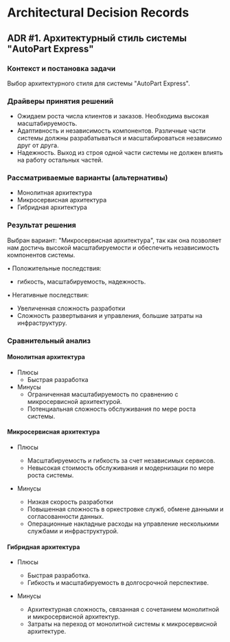 # Architectural Decision Records

## ADR #1. Архитектурный стиль системы "AutoPart Express"

### Контекст и постановка задачи
Выбор архитектурного стиля для системы "AutoPart Express".

### Драйверы принятия решений
- Ожидаем роста числа клиентов и заказов. Необходима высокая масштабируемость.
- Адаптивность и независимость компонентов. Различные части системы должны разрабатываться и масштабироваться независимо друг от друга.
- Надежность. Выход из строя одной части системы не должен влиять на работу остальных частей.

### Рассматриваемые варианты (альтернативы)
- Монолитная архитектура
- Микросервисная архитектура
- Гибридная архитектура
  
### Результат решения
Выбран вариант: "Микросервисная архитектура", так как она позволяет нам достичь высокой масштабируемости и обеспечить независимость компонентов системы. 

• Положительные последствия: 
- гибкость, масштабируемость, надежность.

• Негативные последствия:
- Увеличенная сложность разработки
- Сложность развертывания и управления, большие затраты на инфраструктуру.


### Сравнительный анализ
#### Монолитная архитектура
- Плюсы
  - Быстрая разработка
- Минусы
  - Ограниченная масштабируемость по сравнению с микросервисной архитектурой.
  - Потенциальная сложность обслуживания по мере роста системы. 

#### Микросервисная архитектура
- Плюсы
  - Масштабируемость и гибкость за счет независимых сервисов.
  - Невысокая стоимость обслуживания и модернизации по мере роста системы.
  
- Минусы
  - Низкая скорость разработки 
  - Повышенная сложность в оркестровке служб, обмене данными и согласованности данных.
  - Операционные накладные расходы на управление несколькими службами и инфраструктурой.

#### Гибридная архитектура
- Плюсы
  - Быстрая разработка.
  - Гибкость и масштабируемость в долгосрочной перспективе.
  
- Минусы
  - Архитектурная сложность, связанная с сочетанием монолитной и микросервисной архитектур.
  - Затраты на переход от монолитной системы к микросервисной архитектуре.


